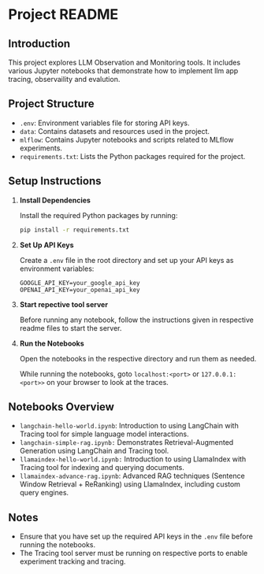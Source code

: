 # Project README

## Introduction

This project explores LLM Observation and Monitoring tools. It includes various Jupyter notebooks that demonstrate how to implement llm app tracing, observaility and evalution.

## Project Structure

- `.env`: Environment variables file for storing API keys.
- `data`: Contains datasets and resources used in the project.
- `mlflow`: Contains Jupyter notebooks and scripts related to MLflow experiments.
- `requirements.txt`: Lists the Python packages required for the project.

## Setup Instructions

1. **Install Dependencies**

   Install the required Python packages by running:

   ```bash
   pip install -r requirements.txt
   ```

2. **Set Up API Keys**

   Create a `.env` file in the root directory and set up your API keys as environment variables:

   ```env
   GOOGLE_API_KEY=your_google_api_key
   OPENAI_API_KEY=your_openai_api_key
   ```

3. **Start repective tool server**

   Before running any notebook, follow the instructions given in respective readme files to start the server.

4. **Run the Notebooks**

   Open the notebooks in the respective directory and run them as needed.

   While running the notebooks, goto `localhost:<port>` or `127.0.0.1:<port>>` on your browser to look at the traces.

## Notebooks Overview

- `langchain-hello-world.ipynb`: Introduction to using LangChain with Tracing tool for simple language model interactions.
- `langchain-simple-rag.ipynb:` Demonstrates Retrieval-Augmented Generation using LangChain and Tracing tool.
- `llamaindex-hello-world.ipynb:` Introduction to using LlamaIndex with Tracing tool for indexing and querying documents.
- `llamaindex-advance-rag.ipynb`: Advanced RAG techniques (Sentence Window Retrieval + ReRanking) using LlamaIndex, including custom query engines.


## Notes

- Ensure that you have set up the required API keys in the `.env` file before running the notebooks.
- The Tracing tool server must be running on respective ports to enable experiment tracking and tracing.
